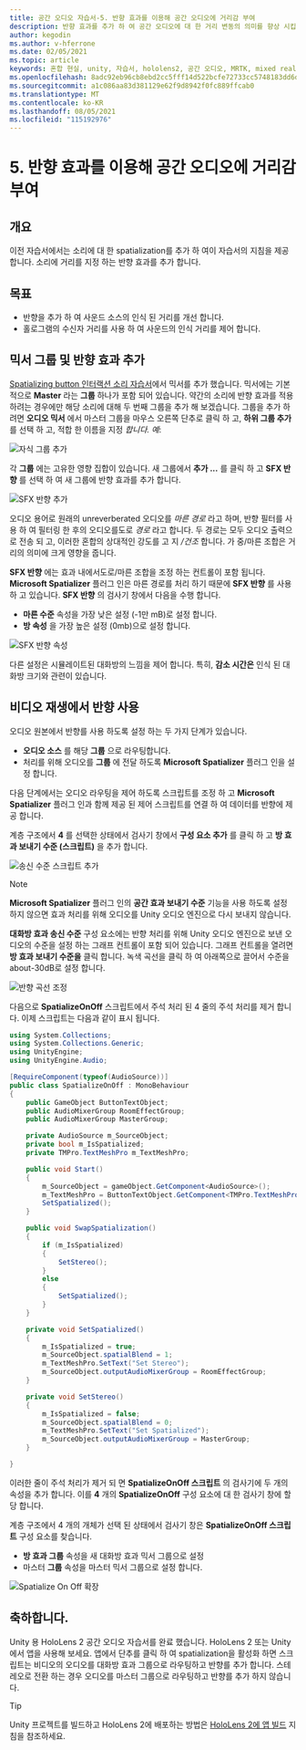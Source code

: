```yaml
---
title: 공간 오디오 자습서-5. 반향 효과를 이용해 공간 오디오에 거리감 부여
description: 반향 효과를 추가 하 여 공간 오디오에 대 한 거리 변동의 의미를 향상 시킵니다.
author: kegodin
ms.author: v-hferrone
ms.date: 02/05/2021
ms.topic: article
keywords: 혼합 현실, unity, 자습서, hololens2, 공간 오디오, MRTK, mixed reality toolkit, UWP, Windows 10, HRTF, head 관련 전송 함수, 반향, Microsoft Spatializer, 오디오 믹서, SFX 반향
ms.openlocfilehash: 8adc92eb96cb8ebd2cc5fff14d522bcfe72733cc5748183dd6db59d753e12a3e
ms.sourcegitcommit: a1c086aa83d381129e62f9d8942f0fc889ffcab0
ms.translationtype: MT
ms.contentlocale: ko-KR
ms.lasthandoff: 08/05/2021
ms.locfileid: "115192976"
---
```

# <a name="5-using-reverb-to-add-distance-to-spatial-audio"></a>5. 반향 효과를 이용해 공간 오디오에 거리감 부여

## <a name="overview"></a>개요

이전 자습서에서는 소리에 대 한 spatialization를 추가 하 여이 자습서의 지침을 제공 합니다. 소리에 거리를 지정 하는 반향 효과를 추가 합니다.

## <a name="objectives"></a>목표

* 반향을 추가 하 여 사운드 소스의 인식 된 거리를 개선 합니다.
* 홀로그램의 수신자 거리를 사용 하 여 사운드의 인식 거리를 제어 합니다.

## <a name="add-a-mixer-group-and-a-reverb-effect"></a>믹서 그룹 및 반향 효과 추가

[Spatializing button 인터랙션 소리 자습서](unity-spatial-audio-ch2.md)에서 믹서를 추가 했습니다. 믹서에는 기본적으로 **Master** 라는 **그룹** 하나가 포함 되어 있습니다. 약간의 소리에 반향 효과를 적용 하려는 경우에만 해당 소리에 대해 두 번째 그룹을 추가 해 보겠습니다. 그룹을 추가 하려면 **오디오 믹서** 에서 마스터 그룹을 마우스 오른쪽 단추로 클릭 하 고, **하위 그룹 추가** 를 선택 하 고, 적합 한 이름을 지정 _합니다. 예_:

![자식 그룹 추가](images/spatial-audio/spatial-audio-05-section1-step1-1.PNG)

각 **그룹** 에는 고유한 영향 집합이 있습니다. 새 그룹에서 **추가 ...** 를 클릭 하 고 **SFX 반향** 를 선택 하 여 새 그룹에 반향 효과를 추가 합니다.

![SFX 반향 추가](images/spatial-audio/spatial-audio-05-section1-step1-2.PNG)

오디오 용어로 원래의 unreverberated 오디오를 _마른 경로_ 라고 하며, 반향 필터를 사용 하 여 필터링 한 후의 오디오를도로 _경로_ 라고 합니다. 두 경로는 모두 오디오 출력으로 전송 되 고, 이러한 혼합의 상대적인 강도를 고 지 _/건조_ 합니다. 가 중/마른 조합은 거리의 의미에 크게 영향을 줍니다.

**SFX 반향** 에는 효과 내에서도로/마른 조합을 조정 하는 컨트롤이 포함 됩니다. **Microsoft Spatializer** 플러그 인은 마른 경로를 처리 하기 때문에 **SFX 반향** 를 사용 하 고 있습니다. **SFX 반향** 의 검사기 창에서 다음을 수행 합니다.

* **마른 수준** 속성을 가장 낮은 설정 (-1만 mB)로 설정 합니다.
* **방 속성** 을 가장 높은 설정 (0mb)으로 설정 합니다.

![SFX 반향 속성](images/spatial-audio/spatial-audio-05-section1-step1-3.PNG)

다른 설정은 시뮬레이트된 대화방의 느낌을 제어 합니다. 특히, **감소 시간은** 인식 된 대화방 크기와 관련이 있습니다.

## <a name="enable-reverb-on-the-video-playback"></a>비디오 재생에서 반향 사용

오디오 원본에서 반향를 사용 하도록 설정 하는 두 가지 단계가 있습니다.

* **오디오 소스** 를 해당 **그룹** 으로 라우팅합니다.
* 처리를 위해 오디오를 **그룹** 에 전달 하도록 **Microsoft Spatializer** 플러그 인을 설정 합니다.

다음 단계에서는 오디오 라우팅을 제어 하도록 스크립트를 조정 하 고 **Microsoft Spatializer** 플러그 인과 함께 제공 된 제어 스크립트를 연결 하 여 데이터를 반향에 제공 합니다.

계층 구조에서 **4** 를 선택한 상태에서 검사기 창에서 **구성 요소 추가** 를 클릭 하 고 **방 효과 보내기 수준 (스크립트)** 을 추가 합니다.

![송신 수준 스크립트 추가](images/spatial-audio/spatial-audio-05-section2-step1-1.PNG)

> [!NOTE]
> **Microsoft Spatializer** 플러그 인의 **공간 효과 보내기 수준** 기능을 사용 하도록 설정 하지 않으면 효과 처리를 위해 오디오를 Unity 오디오 엔진으로 다시 보내지 않습니다.

**대화방 효과 송신 수준** 구성 요소에는 반향 처리를 위해 Unity 오디오 엔진으로 보낸 오디오의 수준을 설정 하는 그래프 컨트롤이 포함 되어 있습니다. 그래프 컨트롤을 열려면 **방 효과 보내기 수준을** 클릭 합니다.  녹색 곡선을 클릭 하 여 아래쪽으로 끌어서 수준을 about-30dB로 설정 합니다.

![반향 곡선 조정](images/spatial-audio/spatial-audio-05-section2-step1-2.PNG)

다음으로 **SpatializeOnOff** 스크립트에서 주석 처리 된 4 줄의 주석 처리를 제거 합니다. 이제 스크립트는 다음과 같이 표시 됩니다.

```c#
using System.Collections;
using System.Collections.Generic;
using UnityEngine;
using UnityEngine.Audio;

[RequireComponent(typeof(AudioSource))]
public class SpatializeOnOff : MonoBehaviour
{
    public GameObject ButtonTextObject;
    public AudioMixerGroup RoomEffectGroup;
    public AudioMixerGroup MasterGroup;

    private AudioSource m_SourceObject;
    private bool m_IsSpatialized;
    private TMPro.TextMeshPro m_TextMeshPro;

    public void Start()
    {
        m_SourceObject = gameObject.GetComponent<AudioSource>();
        m_TextMeshPro = ButtonTextObject.GetComponent<TMPro.TextMeshPro>();
        SetSpatialized();
    }

    public void SwapSpatialization()
    {
        if (m_IsSpatialized)
        {
            SetStereo();
        }
        else
        {
            SetSpatialized();
        }
    }

    private void SetSpatialized()
    {
        m_IsSpatialized = true;
        m_SourceObject.spatialBlend = 1;
        m_TextMeshPro.SetText("Set Stereo");
        m_SourceObject.outputAudioMixerGroup = RoomEffectGroup;
    }

    private void SetStereo()
    {
        m_IsSpatialized = false;
        m_SourceObject.spatialBlend = 0;
        m_TextMeshPro.SetText("Set Spatialized");
        m_SourceObject.outputAudioMixerGroup = MasterGroup;
    }

}
```

이러한 줄이 주석 처리가 제거 되 면 **SpatializeOnOff 스크립트** 의 검사기에 두 개의 속성을 추가 합니다. 이를 **4** 개의 **SpatializeOnOff** 구성 요소에 대 한 검사기 창에 할당 합니다.

계층 구조에서 4 개의 개체가 선택 된 상태에서 검사기 창은 **SpatializeOnOff 스크립트** 구성 요소를 찾습니다.

* **방 효과 그룹** 속성을 새 대화방 효과 믹서 그룹으로 설정
* 마스터 **그룹** 속성을 마스터 믹서 그룹으로 설정 합니다.

![Spatialize On Off 확장](images/spatial-audio/spatial-audio-05-section2-step1-3.PNG)

## <a name="congratulations"></a>축하합니다.

Unity 용 HoloLens 2 공간 오디오 자습서를 완료 했습니다. HoloLens 2 또는 Unity에서 앱을 사용해 보세요. 앱에서 단추를 클릭 하 여 spatialization을 활성화 하면 스크립트는 비디오의 오디오를 대화방 효과 그룹으로 라우팅하고 반향를 추가 합니다. 스테레오로 전환 하는 경우 오디오를 마스터 그룹으로 라우팅하고 반향를 추가 하지 않습니다.

> [!TIP]
> Unity 프로젝트를 빌드하고 HoloLens 2에 배포하는 방법은 [HoloLens 2에 앱 빌드](mr-learning-base-02.md#building-your-application-to-your-hololens-2) 지침을 참조하세요.
